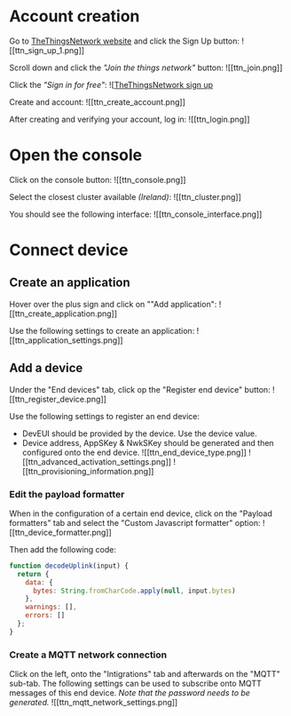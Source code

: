 # Account creation
Go to [TheThingsNetwork website](https://www.thethingsnetwork.org/) and click the Sign Up button:
![[ttn_sign_up_1.png]]

Scroll down and click the *"Join the things network"* button:
![[ttn_join.png]]

Click the *"Sign in for free"*:
![[TheThingsNetwork sign up](ttn_sign_up_2.png)

Create and account:
![[ttn_create_account.png]]

After creating and verifying your account, log in:
![[ttn_login.png]]
# Open the console
Click on the console button:
![[ttn_console.png]]

Select the closest cluster available *(Ireland)*:
![[ttn_cluster.png]]

You should see the following interface:
![[ttn_console_interface.png]]
# Connect device
## Create an application
Hover over the plus sign and click on ""Add application":
![[ttn_create_application.png]]

Use the following settings to create an application:
![[ttn_application_settings.png]]
## Add a device
Under the "End devices" tab, click op the "Register end device" button:
![[ttn_register_device.png]]

Use the following settings to register an end device:
- DevEUI should be provided by the device. Use the device value.
- Device address, AppSKey & NwkSKey should be generated and then configured onto the end device.
![[ttn_end_device_type.png]]
![[ttn_advanced_activation_settings.png]]
![[ttn_provisioning_information.png]]
### Edit the payload formatter
When in the configuration of a certain end device, click on the "Payload formatters" tab and select the "Custom Javascript formatter" option:
![[ttn_device_formatter.png]]

Then add the following code:
``` js
function decodeUplink(input) {
  return {
    data: {
      bytes: String.fromCharCode.apply(null, input.bytes)
    },
    warnings: [],
    errors: []
  };
}
```

### Create a MQTT network connection
Click on the left, onto the "Intigrations" tab and afterwards on the "MQTT" sub-tab.
The following settings can be used to subscribe onto MQTT messages of this end device.
*Note that the password needs to be generated.*
![[ttn_mqtt_network_settings.png]]